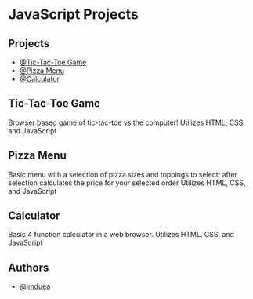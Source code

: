 
# JavaScript Projects

## Projects
- [@Tic-Tac-Toe Game](https://github.com/jmduea/TicTacToe)
- [@Pizza Menu](https://github.com/jmduea/Pizza_Project)
- [@Calculator](https://github.com/jmduea/JavaScript-Projects/tree/main/Calculator%20Project)

## Tic-Tac-Toe Game
Browser based game of tic-tac-toe vs the computer!
Utilizes HTML, CSS and JavaScript
## Pizza Menu
Basic menu with a selection of pizza sizes and toppings to select; after selection calculates the price for your selected order
Utilizes HTML, CSS, and JavaScript
## Calculator
Basic 4 function calculator in a web browser.
Utilizes HTML, CSS, and JavaScript
## Authors

- [@jmduea](https://www.github.com/jmduea)

